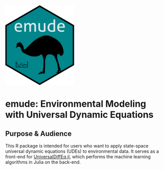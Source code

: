 <img src="emude_logo.png" width="216" height="250">

# emude: Environmental Modeling with Universal Dynamic Equations

## Purpose & Audience
This R package is intended for users who want to apply state-space universal dynamic equations (UDEs) to environmental data. It serves as a front-end for [UniversalDiffEq.jl](https://github.com/Jack-H-Buckner/UniversalDiffEq.jl), which performs the machine learning algorithms in Julia on the back-end.


